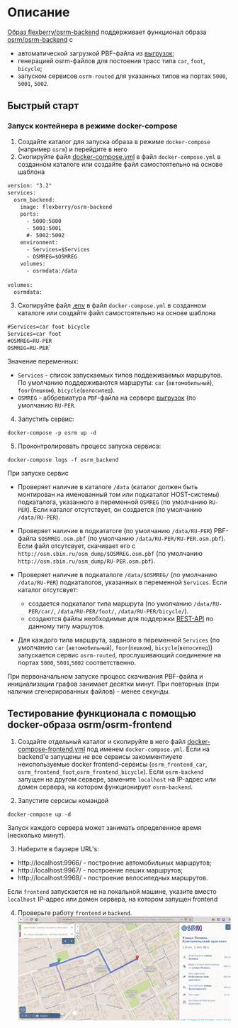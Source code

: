 # Описание
[Образ flexberry/osrm-backend](https://hub.docker.com/r/flexberry/osrm-backend) поддерживает функционал 
образа [osrm/osrm-backend](https://hub.docker.com/r/osrm/osrm-backend) с 
- автоматической загрузкой PBF-файла из [выгрузок](http://osm.sbin.ru/osm_dump/);
- генерацией osrm-файлов для постоения трасс типа `car`, `foot`, `bicycle`;
- запуском сервисов `osrm-routed` для указанных типов на портах `5000`, `5001`, `5002`.

## Быстрый старт

### Запуск контейнера  в режиме docker-compose

1. Создайте каталог для запуска образа в режиме `docker-compose` (например `osrm`) и перейдите в него
2. Скопируйте файл [docker-compose.yml](https://raw.githubusercontent.com/Flexberry/dockerfiles/master/osrm-backend/docker-compose.yml) в файл `docker-compose.yml` в созданном каталоге
или создайте файл самостоятельно на основе шаблона
```
version: "3.2"
services:
  osrm_backend:
    image: flexberry/osrm-backend
    ports: 
      - 5000:5000
      - 5001:5001
      #- 5002:5002
    environment:
      - Services=$Services
      - OSMREG=$OSMREG
    volumes:
      - osrmdata:/data  
      
volumes:
  osrmdata:
```

3. Скопируйте файл [.env](https://raw.githubusercontent.com/Flexberry/dockerfiles/master/osrm-backend/.env) в файл `docker-compose.yml` в созданном каталоге
или создайте файл самостоятельно на основе шаблона
```
#Services=car foot bicycle
Services=car foot
#OSMREG=RU-PER
OSMREG=RU-PER`
```

Значение переменных:
- `Services` - список запускаемых типов поддеживаемых маршрутов. 
   По умолчанию поддерживаются маршруты: `car` (`автомобильный`), `foor`(`пешком`), `bicycle`(`велосипед`).
- `OSMREG` - аббревиатура `PBF`-файла на сервере [выгрузок](http://osm.sbin.ru/osm_dump/) (по умолчанию `RU-PER`.

4. Запустить сервис:
```
docker-compose -p osrm up -d
```
5. Проконтролировать процесс запуска сервиса:
```
docker-compose logs -f osrm_backend
```
При запуске сервис 
- Проверяет наличие в каталоге  `/data` (каталог должен быть монтирован на именованный том или подкаталог HOST-системы)
подкаталога, указанного в переменной `OSMREG` (по умолчанию `RU-PER`). Если каталог отсутствует, он создается
(по умолчанию `/data/RU-PER`).
- Проверяет наличие в подкататоге (по умолчанию `/data/RU-PER`) PBF-файла `$OSMREG.osm.pbf` (по умолчанию `/data/RU-PER/RU-PER.osm.pbf`).
  Если файл отсутсвует, скачивает его с `http://osm.sbin.ru/osm_dump/$OSMREG.osm.pbf` (по умолчанию `http://osm.sbin.ru/osm_dump/RU-PER.osm.pbf`).
- Проверяет наличие в подкаталоге `/data/$OSMREG/` (по умолчанию `/data/RU-PER`) подкаталогов, указанных 
  в переменной `Services`. Если каталог отсутсвует:
    * создается подкаталог типа маршрута (по умолчанию `/data/RU-PER/car/`, `/data/RU-PER/foot/`, `/data/RU-PER/bicycle/`).
    * создаются файлы необходимые для поддержки [REST-API](https://github.com/Project-OSRM/osrm-backend/blob/master/docs/http.md) по данному типу маршутов.

- Для каждого типа маршрута, заданого в переменной `Services` (по умолчанию `car` (`автомобильный`), `foor`(`пешком`), `bicycle`(`велосипед`))
  запускается сервис `osrm-routed`, прослушивающий соединение на портах `5000`, `5001`,`5002` соответственно. 

При первоначальном запуске процесс скачивания PBF-файла и инициализации графов занимает десятки минут.
При повторных (при наличии сгенерированных файлов) - менее секунды.

## Тестирование функционала с помощью docker-образа osrm/osrm-frontend

1. Создайте отдельный каталог и скопируйте в него файл
[docker-compose-frontend.yml](https://raw.githubusercontent.com/Flexberry/dockerfiles/master/osrm-backend/docker-compose-frontend.yml)
  под именем `docker-compose.yml`.
  Если на backend'е запущены не все сервисы закомментиуете неиспользуемые docker frontend-сервисы 
  (`osrm_frontend_car`, `osrm_frontend_foot`,`osrm_frontend_bicycle`).
  Если `osrm-backend` запущен на другом сервере, замените `localhost` на IP-адрес или домен сервера, на котором функционирует `osrm-backend`.
  
2. Запустите серсисы командой
```
docker-compose up -d
```
Запуск каждого сервера может занимать определенное время (несколько минут).

3. Наберите в баузере URL's:
  - http://localhost:9966/ - построение автомобильных маршрутов;
  - http://localhost:9967/ - построение пеших маршрутов;
  - http://localhost:9968/ - построение велосипедных маршрутов.

  Если `frontend` запускается не на локальной машине, указите вместо `localhost` IP-адрес или домен сервера, на котором запущен frontend
  
4. Проверьте работу `frontend` и `backend`.
![Пример запроса трасс](./traces.png)


  
  

  



